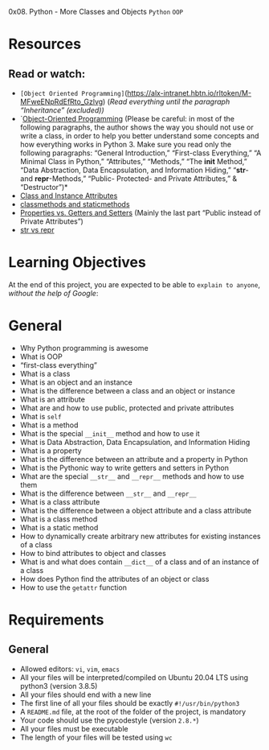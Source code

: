 0x08. Python - More Classes and Objects
`Python` `OOP`

# Resources
## Read or watch:

   - `[Object Oriented Programming]`(https://alx-intranet.hbtn.io/rltoken/M-MFweENpRdEfRto_Gzlvg) (*Read everything until the paragraph “Inheritance” (excluded))*
   - `[Object-Oriented Programming](*https://alx-intranet.hbtn.io/rltoken/_Awd8Gn4SBdq2FRd_bY8KA) (Please be careful: in most of the following paragraphs, the author shows the way you should not use or write a class, in order to help you better understand some concepts and how everything works in Python 3. Make sure you read only the following paragraphs: “General Introduction,” “First-class Everything,” “A Minimal Class in Python,” “Attributes,” “Methods,” “The __init__ Method,” “Data Abstraction, Data Encapsulation, and Information Hiding,” “__str__- and __repr__-Methods,” “Public- Protected- and Private Attributes,” & “Destructor”)*
   - [Class and Instance Attributes](https://alx-intranet.hbtn.io/rltoken/SGQIevRxW6lTgr4jGDzXbw)
   - [classmethods and staticmethods](https://alx-intranet.hbtn.io/rltoken/Ij1EnTg02gtIknOkNv4xGA)
   - [Properties vs. Getters and Setters](https://alx-intranet.hbtn.io/rltoken/xjpk-jUNe0uGEzcNXbwIHQ) (Mainly the last part “Public instead of Private Attributes”)
   - [str vs repr](https://alx-intranet.hbtn.io/rltoken/iu1ILT-t6FMuZvk7vRvfuQ)


# Learning Objectives
At the end of this project, you are expected to be able to `explain to anyone`, *without the help of Google*:

# General
- Why Python programming is awesome
- What is OOP
- “first-class everything”
- What is a class
- What is an object and an instance
- What is the difference between a class and an object or instance
- What is an attribute
- What are and how to use public, protected and private attributes
- What is `self`
- What is a method
- What is the special `__init__` method and how to use it
- What is Data Abstraction, Data Encapsulation, and Information Hiding
- What is a property
- What is the difference between an attribute and a property in Python
- What is the Pythonic way to write getters and setters in Python
- What are the special `__str__` and `__repr__` methods and how to use them
- What is the difference between `__str__` and `__repr__`
- What is a class attribute
- What is the difference between a object attribute and a class attribute
- What is a class method
- What is a static method
- How to dynamically create arbitrary new attributes for existing instances of a class
- How to bind attributes to object and classes
- What is and what does contain `__dict__` of a class and of an instance of a class
- How does Python find the attributes of an object or class
- How to use the `getattr` function

# Requirements
## General
   - Allowed editors: `vi`, `vim`, `emacs`
   - All your files will be interpreted/compiled on Ubuntu 20.04 LTS using python3 (version 3.8.5)
   - All your files should end with a new line
   - The first line of all your files should be exactly `#!/usr/bin/python3`
   - A `README.md` file, at the root of the folder of the project, is mandatory
   - Your code should use the pycodestyle (version `2.8.*`)
   - All your files must be executable
   - The length of your files will be tested using `wc`
